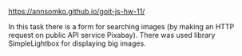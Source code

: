 https://annsomko.github.io/goit-js-hw-11/

In this task there is a form for searching images (by making an HTTP request on public API service Pixabay). There was used library SimpleLightbox for displaying big images.
